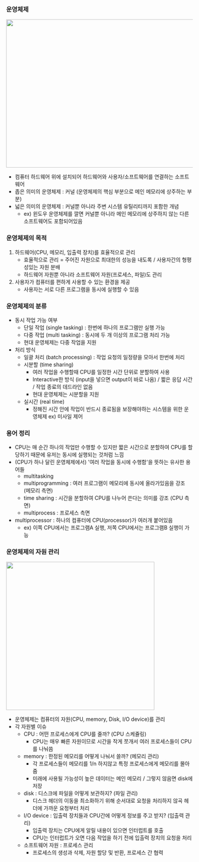 ### 운영체제
<img src="https://user-images.githubusercontent.com/49056225/116187429-7d8ca380-a760-11eb-8787-29b8c16277b3.png" width="600" height="400"><br>
- 컴퓨터 하드웨어 위에 설치되어 하드웨어와 사용자/소프트웨어를 연결하는 소프트웨어
- 좁은 의미의 운영체제 : 커널 (운영체제의 핵심 부분으로 메인 메모리에 상주하는 부분)
- 넓은 의미의 운영체제 : 커널뿐 아니라 주변 시스템 유틸리티까지 포함한 개념
  - ex) 윈도우 운영체제를 깔면 커널뿐 아니라 메인 메모리에 상주하지 않는 다른 소프트웨어도 포함되어있음
  
### 운영체제의 목적
1. 하드웨어(CPU, 메모리, 입출력 장치)를 효율적으로 관리
    - 효율적으로 관리 = 주어진 자원으로 최대한의 성능을 내도록 / 사용자간의 형평성있는 자원 분배
    - 하드웨어 자원뿐 아니라 소프트웨어 자원(프로세스, 파일)도 관리
2. 사용자가 컴퓨터를 편하게 사용할 수 있는 환경을 제공
    - 사용자는 서로 다른 프로그램을 동시에 실행할 수 있음
  
### 운영체제의 분류
- 동시 작업 가능 여부
  - 단일 작업 (single tasking) : 한번에 하나의 프로그램만 실행 가능
  - 다중 작업 (multi tasking) : 동시에 두 개 이상의 프로그램 처리 가능
  - 현대 운영체제는 다중 작업을 지원
- 처리 방식
  - 일괄 처리 (batch processing) : 작업 요청의 일정량을 모아서 한번에 처리
  - 시분할 (time sharing)
    - 여러 작업을 수행할때 CPU를 일정한 시간 단위로 분할하여 사용
    - Interactive한 방식 (input을 넣으면 output이 바로 나옴) / 짧은 응답 시간 / 작업 종료의 데드라인 없음
    - 현대 운영체제는 시분할을 지원
  - 실시간 (real time)
    - 정해진 시간 안에 작업이 반드시 종료됨을 보장해야하는 시스템을 위한 운영체제 ex) 미사일 제어
    
### 용어 정리
- CPU는 매 순간 하나의 작업만 수행할 수 있지만 짧은 시간으로 분할하여 CPU를 할당하기 때문에 유저는 동시에 실행되는 것처럼 느낌
- (CPU가 하나 달린 운영체제에서) '여러 작업을 동시에 수행함'을 뜻하는 유사한 용어들
  - multitasking
  - multiprogramming : 여러 프로그램이 메모리에 동시에 올라가있음을 강조 (메모리 측면)
  - time sharing : 시간을 분할하여 CPU를 나누어 쓴다는 의미를 강조 (CPU 측면)
  - multiprocess : 프로세스 측면
- multiprocessor : 하나의 컴퓨터에 CPU(processor)가 여러개 붙어있음
  - ex) 이쪽 CPU에서는 프로그램A 실행, 저쪽 CPU에서는 프로그램B 실행이 가능
  
### 운영체제의 자원 관리
<img src="https://user-images.githubusercontent.com/49056225/116188930-2805c600-a763-11eb-98a7-a3156b536c7d.png" width="400" height="400"><br>
- 운영체제는 컴퓨터의 자원(CPU, memory, Disk, I/O device)를 관리
- 각 자원별 이슈
  - CPU : 어떤 프로세스에게 CPU를 줄까? (CPU 스케쥴링)
    - CPU는 매우 빠른 자원이므로 시간을 작게 쪼개서 여러 프로세스들이 CPU를 나눠씀
  - memory : 한정된 메모리를 어떻게 나눠서 쓸까? (메모리 관리)
    - 각 프로세스들이 메모리를 1/n 하지않고 특정 프로세스에게 메모리를 몰아줌
    - 미래에 사용될 가능성이 높은 데이터는 메인 메모리 / 그렇지 않음면 disk에 저장
  - disk : 디스크에 파일을 어떻게 보관하지? (파일 관리)
    - 디스크 헤더의 이동을 최소화하기 위해 순서대로 요청을 처리하지 않곡 헤더에 가까운 요청부터 처리
  - I/O device : 입출력 장치들과 CPU간에 어떻게 정보를 주고 받지? (입출력 관리)
    - 입출력 장치는 CPU에게 알릴 내용이 있으면 인터럽트를 호출
    - CPU는 인터럽트가 오면 다음 작업을 하기 전에 입출력 장치의 요청을 처리
  - 소프트웨어 자원 : 프로세스 관리
    - 프로세스의 생성과 삭제, 자원 할당 및 반환, 프로세스 간 협력
